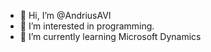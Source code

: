 - 👋 Hi, I’m @AndriusAVI
- 👀 I’m interested in programming.
- 🌱 I’m currently learning Microsoft Dynamics
